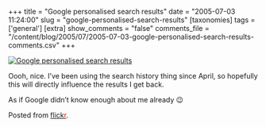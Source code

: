 +++
title = "Google personalised search results"
date = "2005-07-03 11:24:00"
slug = "google-personalised-search-results"
[taxonomies]
tags = ['general']
[extra]
show_comments = "false"
comments_file = "/content/blog/2005/07/2005-07-03-google-personalised-search-results-comments.csv"
+++

[![Google personalised search results](http://photos18.flickr.com/23227290_e22157dc81_m.jpg)](http://www.flickr.com/photos/pip/23227290/)

Oooh, nice. I’ve been using the search history thing since April, so hopefully this will directly influence the results I get back.

As if Google didn’t know enough about me already 😉

Posted from [flick<span style="color:red">r</span>](http://www.flickr.com/r/blogs).
